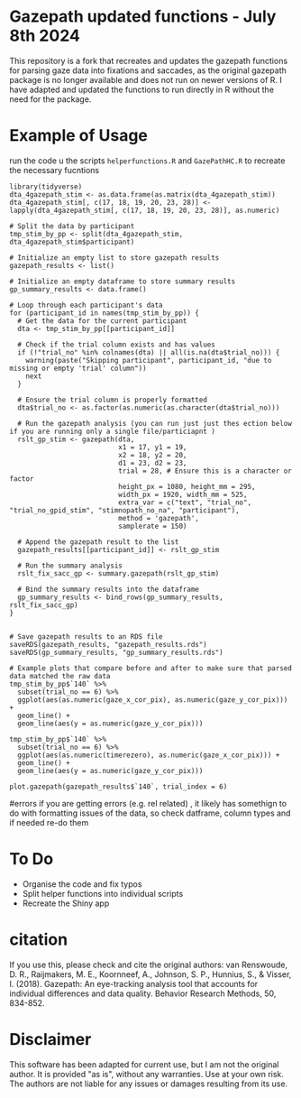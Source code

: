 # Gazepath updated functions - July 8th 2024
This repository is a fork that recreates and updates the gazepath functions for parsing gaze data into fixations and saccades, as the original gazepath package is no longer available and does not run on newer versions of R. I have adapted and updated the functions to run directly in R without the need for the package.


# Example of Usage
run the code u the scripts ```helperfunctions.R``` and  ```GazePathHC.R``` to recreate the necessary fucntions


```
library(tidyverse)
dta_4gazepath_stim <- as.data.frame(as.matrix(dta_4gazepath_stim))
dta_4gazepath_stim[, c(17, 18, 19, 20, 23, 28)] <- lapply(dta_4gazepath_stim[, c(17, 18, 19, 20, 23, 28)], as.numeric)

# Split the data by participant
tmp_stim_by_pp <- split(dta_4gazepath_stim, dta_4gazepath_stim$participant)

# Initialize an empty list to store gazepath results
gazepath_results <- list()

# Initialize an empty dataframe to store summary results
gp_summary_results <- data.frame()

# Loop through each participant's data
for (participant_id in names(tmp_stim_by_pp)) {
  # Get the data for the current participant
  dta <- tmp_stim_by_pp[[participant_id]]

  # Check if the trial column exists and has values
  if (!"trial_no" %in% colnames(dta) || all(is.na(dta$trial_no))) {
    warning(paste("Skipping participant", participant_id, "due to missing or empty 'trial' column"))
    next
  }

  # Ensure the trial column is properly formatted
  dta$trial_no <- as.factor(as.numeric(as.character(dta$trial_no)))

  # Run the gazepath analysis (you can run just just thes ection below if you are running only a single file/particiapnt )
  rslt_gp_stim <- gazepath(dta, 
                           x1 = 17, y1 = 19, 
                           x2 = 18, y2 = 20,
                           d1 = 23, d2 = 23,
                           trial = 28, # Ensure this is a character or factor
                           height_px = 1080, height_mm = 295,
                           width_px = 1920, width_mm = 525,
                           extra_var = c("text", "trial_no", "trial_no_gpid_stim", "stimnopath_no_na", "participant"),
                           method = 'gazepath',
                           samplerate = 150)

  # Append the gazepath result to the list
  gazepath_results[[participant_id]] <- rslt_gp_stim

  # Run the summary analysis
  rslt_fix_sacc_gp <- summary.gazepath(rslt_gp_stim)

  # Bind the summary results into the dataframe
  gp_summary_results <- bind_rows(gp_summary_results, rslt_fix_sacc_gp)
}


# Save gazepath results to an RDS file
saveRDS(gazepath_results, "gazepath_results.rds")
saveRDS(gp_summary_results, "gp_summary_results.rds")

# Example plots that compare before and after to make sure that parsed data matched the raw data
tmp_stim_by_pp$`140` %>%
  subset(trial_no == 6) %>%
  ggplot(aes(as.numeric(gaze_x_cor_pix), as.numeric(gaze_y_cor_pix))) +
  geom_line() +
  geom_line(aes(y = as.numeric(gaze_y_cor_pix)))

tmp_stim_by_pp$`140` %>%
  subset(trial_no == 6) %>%
  ggplot(aes(as.numeric(timerezero), as.numeric(gaze_x_cor_pix))) +
  geom_line() +
  geom_line(aes(y = as.numeric(gaze_y_cor_pix)))

plot.gazepath(gazepath_results$`140`, trial_index = 6)

```

#errors
if you are getting errors (e.g. rel related) , it likely has somethign to do with formatting issues of the data, so check datframe, column types and if needed re-do them

# To Do
- Organise the code and fix typos
- Split helper functions into individual scripts
- Recreate the Shiny app


# citation

If you use this, please check and cite the original authors:
van Renswoude, D. R., Raijmakers, M. E., Koornneef, A., Johnson, S. P., Hunnius, S., & Visser, I. (2018). Gazepath: An eye-tracking analysis tool that accounts for individual differences and data quality. Behavior Research Methods, 50, 834-852.


# Disclaimer
This software has been adapted for current use, but I am not the original author. It is provided "as is", without any warranties. Use at your own risk. The authors are not liable for any issues or damages resulting from its use.



